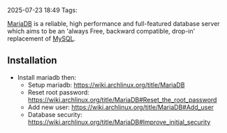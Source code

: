 2025-07-23 18:49
Tags: 

[MariaDB](https://en.wikipedia.org/wiki/MariaDB "wikipedia:MariaDB") is a reliable, high performance and full-featured database server which aims to be an 'always Free, backward compatible, drop-in' replacement of [MySQL](https://wiki.archlinux.org/title/MySQL "MySQL").

## Installation

- Install mariadb then: 
	- Setup mariadb: https://wiki.archlinux.org/title/MariaDB
	- Reset root password: https://wiki.archlinux.org/title/MariaDB#Reset_the_root_password
	- Add new user: https://wiki.archlinux.org/title/MariaDB#Add_user
	- Database security: https://wiki.archlinux.org/title/MariaDB#Improve_initial_security